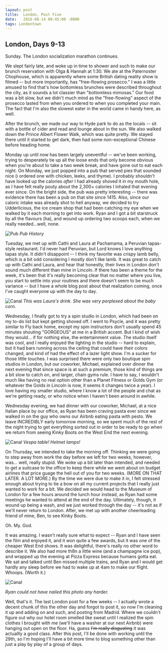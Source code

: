 ```yaml
---
layout: post
title:  London, Post Five
date:   2016-08-14 00:45:00 -0000
tags: Londontown
---
```


## London, Days 9-13

Sunday. The London socialization marathon continues. 

We slept fairly late, and woke up in time to shower and such to make our brunch reservation with Olga & Hannah at 1:30. We ate at the Paternoster Chophouse, which is apparently where some British dating reality show is filmed -- but more importantly, has "free-flowing prosecco." I was a little amused to find that's how bottomless brunches were described throughout the city, as it sounds a lot classier than "bottomless mimosas." Our food was a bit slow, but we didn't much mind as the "free-flowing" aspect of the prosecco lasted from when you ordered to when you completed your main. The fact that I'm also the slowest eater in the world came in handy here, as well. 

After the brunch, we made our way to Hyde park to do as the locals -- sit with a bottle of cider and read and lounge about in the sun. We also walked down the Prince Albert Flower Walk, which was quite pretty. We stayed there until it started to get dark, then had some non-exceptional Chinese before heading home. 

Monday up until now has been largely uneventful -- we've been working, trying to desperately tie up all the loose ends that only become obvious when you're about to take a two week break, and have gone out to eat each night. On Monday, we just popped into a pub that served pies that sounded nice (i ordered one with chicken, leeks, and thyme). I probably shouldn't have looked up the calories _after_ I had already shoved it in my mouth hole, as I have felt really pouty about the 2,300+ calories I inhaled that evening ever since. On the bright side, the pub was pretty interesting -- there was evidence there has been a pub on that site since 1415. Also, since our caloric intake was already shot to hell anyway, we decided to try Udderlicious, the ice cream shop that had been catching my eye when we walked by it each morning to get into work. Ryan and I got a bit starstruck by all the flavours (ha), and wound up ordering two scoops each, when we really needed...well, none.

![Pub](https://i.imgur.com/nEws1bs.jpg)
*Pub History*

Tuesday, we met up with Cathi and Laura at Pachamama, a Peruvian tapas-style restaurant. I'd never had Peruvian, but Lord knows I love anything tapas style. It didn't disappoint -- I think my favorite was crispy lamb belly, which is a bit odd considering I mostly don't like lamb. It was great to catch up with Cathi and Laura, and hear that honestly, their lives in London don't sound much different than mine in Lincoln. If there has been a theme for the week, it's been that it's really becoming clear that no matter where you live, you start to settle into your routines and there doesn't seem to be much variance -- but I have a whole blog post about that realization coming, once I've caught everyone up with the day to day. 

![Canal](hhttps://i.imgur.com/nlksKw0.jpg)
*This was Laura's drink. She was very perplexed about the baby corn.*

Wednesday, I finally got to try a spin studio in London, which had been on my to-do list but kept getting shoved off. I went to Psycle, and it was pretty similar to Fly back home, except my spin instructors don't usually spend 45 minutes shouting "GORGEOUS" at me in a British accent. But I kind of wish they would... if for nothing else, the entertainment value. The studio itself was cool, and I really enjoyed the lighting in the studio -- hard to explain, but it had bars running across the ceiling that could have their colors changed, and kind of had the effect of a lazer light show. I'm a sucker for those little touches. I was surprised there were only two boutique spin studios in London, but our coworker, Michael, explained over dinner the next evening that since space is at such a premium, those kind of things are a bit slow to catch on, and larger, chain gyms rule. I have to say, I wouldn't much like having no real option other than a Planet Fitness or Golds Gym (or whatever the Golds in Lincoln is now, it seems it changes twice a year). I love having my smaller studio, where I know a lot of the people and chat as we're getting ready, or who notice when I haven't been around in awhile. 

Wednesday evening, we had dinner with our coworker, Michael, at a nice Italian place by our office, as Ryan has been craving pasta ever since we walked in on the guy who owns our Airbnb eating pasta with pesto. We leave INCREDIBLY early tomorrow morning, so we spent much of the rest of the night trying to get everything sorted out in order to be ready to go when we return from seeing Kinky Boots on the West End the next evening.  

![Canal](https://i.imgur.com/8ls4Hmc.jpg)
*Vespa table! Helmet lamps!*

On Thursday, we intended to take the morning off. Thinking we were going to step away from work the day before we left for two weeks, however, was... well, really stupid. We woke up a bit later than intended, and needed to get a suitcase to the office to keep there while we went about on budget airlines that price guage the hell out of you for two weeks. (MORE ON THAT LATER. A LOT MORE.) By the time we were due to make it in, I felt stressed enough about trying to tie a bow on all my current projects that I really just wanted to work for a bit. We decided we would head to the Museum of London for a few hours around the lunch hour instead, as Ryan had some meetings he wanted to attend at the end of the day. Ultimately, though, it wound up being a wash, and we just worked through the day -- it's not as if we'll never return to London. After, we met up with another cheerleading friend of mine, Ben, to see Kinky Boots. 

Oh. My. God. 

It was amazing. I wasn't really sure what to expect -- Ryan and I have seen the film and enjoyed it, and it won quite a few awards, but it was one of the cheaper West End shows. It was delightful, there's really no other word to describe it. We also had more thßn a little wine (and a champagne ice pop), and wrapped up the evening at Pizza Express because humans gotta eat. We sat and talked until Ben missed multiple trains, and Ryan and I would get hardly any sleep before we had to wake up at 4am to make our flight. Whoops. (Worth it.)

![Canal](http://i.imgur.com/uRSexgS.jpg)

*Ryan could not have nailed this photo any harder.*

Well, that's it. The last London post for a few weeks -- I actually wrote a decent chunk of this the other day and forgot to post it, so now I'm cleaning it up and adding on and such, and posting from Madrid. Where we couldn't figure out why our hotel room smelled like sweat until I realized the spin clothes I brought with me (we'll have a washer at our next Airbnb) were hanging out open on the floor. Ha, guess ~~I'm really disgusting~~ it was actuallly a good class. After this post, I'll be done with working until the 29th, so I'm hoping I'll have a bit more time to blog something other than just a play by play of a group of days. 
